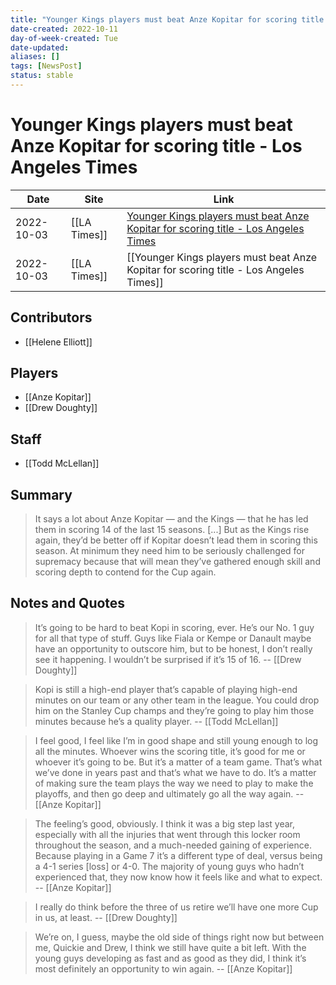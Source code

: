 ```yaml
---
title: "Younger Kings players must beat Anze Kopitar for scoring title - Los Angeles Times"
date-created: 2022-10-11
day-of-week-created: Tue
date-updated: 
aliases: []
tags: [NewsPost]
status: stable
---
```


# Younger Kings players must beat Anze Kopitar for scoring title - Los Angeles Times

Date | Site | Link
---|---|---
 2022-10-03 | [[LA Times]] | [Younger Kings players must beat Anze Kopitar for scoring title - Los Angeles Times](https://www.latimes.com/sports/hockey/story/2022-10-03/kings-stanley-cup-contenders-anze-kopitar-phillip-danault-drew-doughty)
2022-10-03 | [[LA Times]] | [[Younger Kings players must beat Anze Kopitar for scoring title - Los Angeles Times]]


## Contributors
- [[Helene Elliott]]


## Players
- [[Anze Kopitar]]
- [[Drew Doughty]]


## Staff
- [[Todd McLellan]]


## Summary
> It says a lot about Anze Kopitar — and the Kings — that he has led them in scoring 14 of the last 15 seasons. \[...] But as the Kings rise again, they’d be better off if Kopitar doesn’t lead them in scoring this season. At minimum they need him to be seriously challenged for supremacy because that will mean they’ve gathered enough skill and scoring depth to contend for the Cup again.




## Notes and Quotes
> It’s going to be hard to beat Kopi in scoring, ever. He’s our No. 1 guy for all that type of stuff. Guys like Fiala or Kempe or Danault maybe have an opportunity to outscore him, but to be honest, I don’t really see it happening. I wouldn’t be surprised if it’s 15 of 16. -- [[Drew Doughty]]

> Kopi is still a high-end player that’s capable of playing high-end minutes on our team or any other team in the league. You could drop him on the Stanley Cup champs and they’re going to play him those minutes because he’s a quality player. -- [[Todd McLellan]]

> I feel good, I feel like I’m in good shape and still young enough to log all the minutes. Whoever wins the scoring title, it’s good for me or whoever it’s going to be. But it’s a matter of a team game. That’s what we’ve done in years past and that’s what we have to do. It’s a matter of making sure the team plays the way we need to play to make the playoffs, and then go deep and ultimately go all the way again. -- [[Anze Kopitar]]

> The feeling’s good, obviously. I think it was a big step last year, especially with all the injuries that went through this locker room throughout the season, and a much-needed gaining of experience. Because playing in a Game 7 it’s a different type of deal, versus being a 4-1 series \[loss] or 4-0. The majority of young guys who hadn’t experienced that, they now know how it feels like and what to expect. -- [[Anze Kopitar]]

> I really do think before the three of us retire we’ll have one more Cup in us, at least. -- [[Drew Doughty]]

> We’re on, I guess, maybe the old side of things right now but between me, Quickie and Drew, I think we still have quite a bit left. With the young guys developing as fast and as good as they did, I think it’s most definitely an opportunity to win again. -- [[Anze Kopitar]]